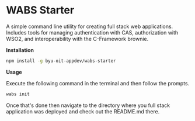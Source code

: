 # WABS Starter

A simple command line utility for creating full stack web applications. Includes tools for managing authentication with CAS, authorization with WSO2, and interoperability with the C-Framework brownie.

**Installation**

```sh
npm install -g byu-oit-appdev/wabs-starter
```

**Usage**

Execute the following command in the terminal and then follow the prompts.

```sh
wabs init
```

Once that's done then navigate to the directory where you full stack application was deployed and check out the README.md there.